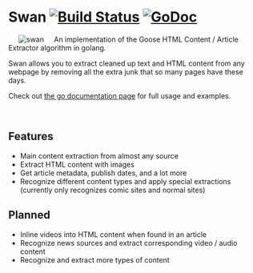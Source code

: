 # Swan [![Build Status](https://travis-ci.org/thatguystone/swan.svg)](https://travis-ci.org/thatguystone/swan) [![GoDoc](https://godoc.org/github.com/thatguystone/swan?status.svg)](https://godoc.org/github.com/thatguystone/swan)

<img src="https://github.com/thatguystone/swan/raw/master/logo.png" alt="swan" align="left" hspace="20" vspace="0" />

An implementation of the Goose HTML Content / Article Extractor algorithm in golang.

Swan allows you to extract cleaned up text and HTML content from any webpage by removing all the extra junk that so many pages have these days.

Check out [the go documentation page](https://godoc.org/github.com/thatguystone/swan) for full usage and examples.

<br clear="all"/>

## Features

* Main content extraction from almost any source
* Extract HTML content with images
* Get article metadata, publish dates, and a lot more
* Recognize different content types and apply special extractions (currently only recognizes comic sites and normal sites)

## Planned

* Inline videos into HTML content when found in an article
* Recognize news sources and extract corresponding video / audio content
* Recognize and extract more types of content
